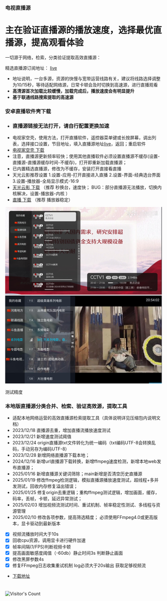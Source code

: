 ### 电视直播源

# 主在验证直播源的播放速度，选择最优直播源，提高观看体验


一切源于网络，检索，分类验证提取高效直播源：

精选直播源订阅地址： [live](https://supprise0901.github.io/TVBox_live/live.txt)

* 地址说明，一台多源，资源的快慢与宽带运营线路有关，建议将线路选择调整为10/15秒，等待适配网络源，日常卡顿会及时切换到高速源，进行直播观看
* **高清源首次加载比较缓慢，加载完成后，播放速度会有明显提升**
* **基于联通线路搜索提取的高速源**

### 安卓直播软件壳下载
*  ### 直播源链接无法打开，请自行配置更换加速
*  电视家空壳，使用方法，打开直播软件，遥控器菜单键或长按屏幕，调出列表，选择接口设置，节目地址，填入直播源地址[live](https://supprise0901.github.io/TVBox_live/live.txt)，返回；重启软件
*  [电视家空壳 下载](https://supprise.lanzouw.com/iQ5Lj2mw099a)
*  注意，直播源更新频率较快；使用其他直播软件必须设置直播源不缓存(设置-直播源-直播源缓存时间-不缓存)，打开即重新加载直播源； 
*  已内置精选直播源，修改为不缓存，安装打开直接看直播
*  天光云影推荐设置  1.设置-应用-打开直接进入直播 2.设置-界面-经典选台界面 3.设置-播放器-全局显示模式-16:9  
*  [天光云影 下载](https://supprise.lanzouw.com/iBulb2ne9yle) （推荐 秒换台，速度快； BUG：部分直播源无法播放，切换内核解决，设置-播放器-内核 ）
*  [直播 下载](https://supprise.lanzouw.com/i2RXP2ne94cf)    （推荐 播放器稳定）


![Local Image](./local_find/myTV.jpg)
![Local Image](./local_find/TVhome.jpg)

测试精度
### 本地版直播源分类合并、检索、验证高效源，提取工具

* 适配本地网络运营的高效直播源检索提取工具（具体说明详见压缩包内说明文档）
* 2023/12/18 直播源去重，增加直播流播放速度测试 
* 2023/12/21 新增速度测试阈值
* 2023/12/24 origin直播源txt文件转化为统一编码（txt编码UTF-8会转换乱码，手动另存为编码UTF-8）
* 2023/12/28 新增网络直播源下载本地；
* 2024/12/16 新增url直播源下载转换，新增ffmpeg速度检测，新增本地web发布直播源；
* 2025/01/16 新增直播源关键词筛除；main新增是否清空历史直播源
* 2025/01/19 修改ffmpeg检测逻辑，模拟直播源播放速度测试，超线程+多并发测试，回收内存修复溢出错误；
* 2025/01/25 修复origin去重逻辑；重构ffmpeg测试逻辑，增加画面，缓存，码率，丢帧，卡顿，延迟异常测试；
* 2025/02/03 增加视频流测试时间、重试机制、帧率稳定性测试、多线程与资源管理
* 2025/02/10 修改各项参数，提高筛选精度； 必须使用FFmpeg4.0或更高版本，显卡驱动到最新版本
- [x] 视频流播放时间大于10s
- [x] 回收cpu资源，调用显卡进行硬件加速
- [x] 帧率间隔(1/FPS)判断视频卡顿
- [x] 提高画面敏感度阈值（-60db）静止时间3s 判断静止画面
- [x] 修改黑屏参数4s
- [x] 修复FFmpeg日志收集重试机制 log必须大于20s输出 获取足够视频流
* [下载地址](https://supprise.lanzouw.com/i8UF52neavub)
#
![Visitor's Count](https://profile-counter.glitch.me/Supprise0901_TVBox_warehouse/count.svg)
